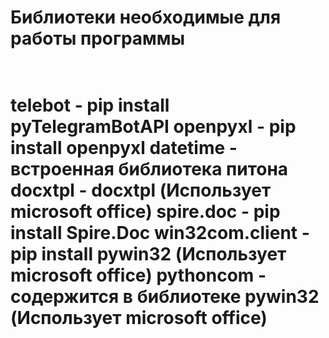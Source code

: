 <h1>Библиотеки необходимые для работы программы<h1>
  
<br>
telebot - pip install pyTelegramBotAPI
openpyxl - pip install openpyxl
datetime - встроенная библиотека питона
docxtpl - docxtpl (Использует microsoft office)
spire.doc - pip install Spire.Doc
win32com.client - pip install pywin32 (Использует microsoft office)
pythoncom - содержится в библиотеке pywin32 (Использует microsoft office)
<br>
